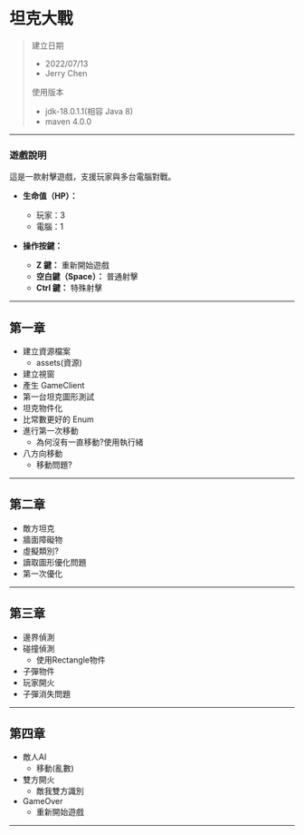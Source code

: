 # 坦克大戰

> 建立日期
> 
> - 2022/07/13
> - Jerry Chen
> 
> 使用版本
> 
> - jdk-18.0.1.1(相容 Java 8)
> - maven 4.0.0

---

### 遊戲說明

這是一款射擊遊戲，支援玩家與多台電腦對戰。

* **生命值（HP）：**

  * 玩家：3
  * 電腦：1

* **操作按鍵：**

  * **Z 鍵：** 重新開始遊戲
  * **空白鍵（Space）：** 普通射擊
  * **Ctrl 鍵：** 特殊射擊

---

## 第一章
- 建立資源檔案
  - assets(資源)
- 建立視窗
- 產生 GameClient
- 第一台坦克圖形測試
- 坦克物件化
- 比常數更好的 Enum
- 進行第一次移動
  - 為何沒有一直移動?使用執行緒
- 八方向移動
  - 移動問題?

---

## 第二章
- 敵方坦克
- 牆面障礙物
- 虛擬類別?
- 讀取圖形優化問題
- 第一次優化

---

## 第三章
- 邊界偵測
- 碰撞偵測
  - 使用Rectangle物件
- 子彈物件
- 玩家開火
- 子彈消失問題

---

## 第四章
- 敵人AI
  - 移動(亂數)
- 雙方開火
  - 敵我雙方識別
- GameOver
  - 重新開始遊戲

---